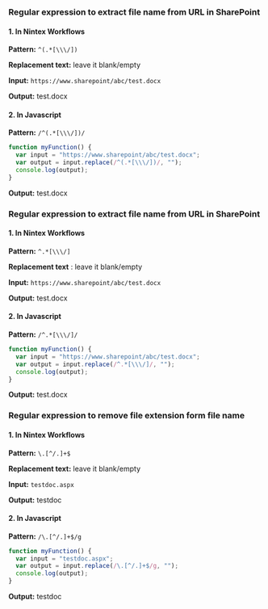 ### Regular expression to extract file name from URL in SharePoint

#### 1. In Nintex Workflows

**Pattern:** `^(.*[\\\/])`

**Replacement text:** leave it blank/empty

**Input:** `https://www.sharepoint/abc/test.docx`

**Output:** test.docx

#### 2. In Javascript

**Pattern:** `/^(.*[\\\/])/`

```javascript
function myFunction() {
  var input = "https://www.sharepoint/abc/test.docx"; 
  var output = input.replace(/^(.*[\\\/])/, "");
  console.log(output);
}
```
**Output:** test.docx



### Regular expression to extract file name from URL in SharePoint

#### 1. In Nintex Workflows

**Pattern:** `^.*[\\\/]`

**Replacement text**  : leave it blank/empty

**Input:** `https://www.sharepoint/abc/test.docx`

**Output:** test.docx

#### 2. In Javascript

**Pattern:** `/^.*[\\\/]/`

```javascript
function myFunction() {
  var input = "https://www.sharepoint/abc/test.docx"; 
  var output = input.replace(/^.*[\\\/]/, "");
  console.log(output);
}
```
**Output:** test.docx




### Regular expression to remove file extension form file name

#### 1. In Nintex Workflows

**Pattern:** `\.[^/.]+$`

**Replacement text:** leave it blank/empty

**Input:** `testdoc.aspx`

**Output:** testdoc


#### 2. In Javascript

**Pattern:** `/\.[^/.]+$/g`

```javascript
function myFunction() {
  var input = "testdoc.aspx"; 
  var output = input.replace(/\.[^/.]+$/g, "");
  console.log(output);
}
```
**Output:** testdoc
